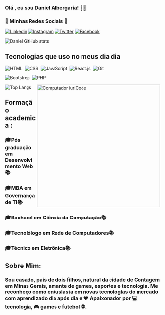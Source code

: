 ### Olá , eu sou Daniel Albergaria! ✋🏼

### 📱 Minhas Redes Sociais 📱 

[![Linkedin]( https://img.shields.io/badge/LinkedIn-0077B5?style=for-the-badge&logo=linkedin&logoColor=white)](https://linkedin.com.br/in/daniel-albergaria)
[![Instagram](https://img.shields.io/badge/Instagram-E4405F?style=for-the-badge&logo=instagram&logoColor=white)](https://instagram.com.br/dabeluz)
[![Twitter](https://img.shields.io/badge/Twitter-1DA1F2?style=for-the-badge&logo=twitter&logoColor=white)](https://twitter.com/@albergariabia)
[![Facebook](https://img.shields.io/badge/Facebook-1877F2?style=for-the-badge&logo=facebook&logoColor=white)](https://https://www.facebook.com/daniel.albergariaferreira/)




![Daniel GitHub stats](https://github-readme-stats.vercel.app/api?username=daniel-albergaria&show_icons=true&theme=radical)

## Tecnologias que uso no meus dia dia
![HTML](https://img.shields.io/badge/HTML5-E34F26?style=for-the-badge&logo=html5&logoColor=white)&nbsp;
![CSS](https://img.shields.io/badge/CSS3-1572B6?style=for-the-badge&logo=css3&logoColor=white)&nbsp;
![JavaScript](https://img.shields.io/badge/JavaScript-F7DF1E?style=for-the-badge&logo=javascript&logoColor=black)&nbsp;
![React.js](https://img.shields.io/badge/React-20232A?style=for-the-badge&logo=react&logoColor=61DAFB)&nbsp;
![Git](https://img.shields.io/badge/GIT-E44C30?style=for-the-badge&logo=git&logoColor=white)&nbsp;

![Bootstrep](https://img.shields.io/badge/Bootstrap-563D7C?style=for-the-badge&logo=bootstrap&logoColor=white)&nbsp;
![PHP](https://img.shields.io/badge/PHP-777BB4?style=for-the-badge&logo=php&logoColor=white)





<img src="https://raw.githubusercontent.com/MicaelliMedeiros/micaellimedeiros/master/image/computer-illustration.png" min-width="400px" max-width="400px" width="400px" align="right" alt="Computador iuriCode">


![Top Langs](https://github-readme-stats.vercel.app/api/top-langs/?username=daniel-albergaria)



## Formação academica :
### 🎓Pós graduação em Desenvolvimento Web 📚
### 🎓MBA em Governança de TI📚
### 🎓Bacharel em Ciência da Computação📚
### 🎓Tecnolólogo em Rede de Computadores📚
### 🎓Técnico em Eletrônica📚


## Sobre Mim:

### Sou casado, pais de dois filhos, natural da cidade de Contagem em Minas Gerais, amante de games, esportes e tecnologia. Me reconheço como entusiasta em novas tecnologias do mercado com aprendizado dia após dia e ❤️ Apaixonador por  💻tecnologia,  🎮 games e futebol ⚽.




